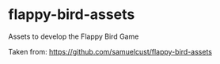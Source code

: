 # flappy-bird-assets

Assets to develop the Flappy Bird Game

Taken from: https://github.com/samuelcust/flappy-bird-assets
